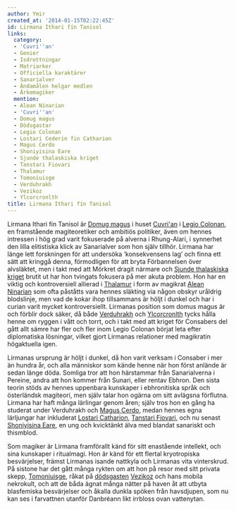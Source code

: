 ```yaml
---
author: Ymir
created_at: '2014-01-15T02:22:45Z'
id: Lirmana Ithari fín Tanisol
links:
  category:
  - 'Cuvri''an'
  - Genier
  - Isdrottningar
  - Matriarker
  - Officiella karaktärer
  - Sanarialver
  - Ändamålen helgar medlen
  - Ärkemagiker
  mention:
  - Alean Ninarian
  - 'Cuvri''an'
  - Domug magus
  - Dödsgastar
  - Legio Colonan
  - Lostari Cederin fin Catharion
  - Magus Cerdo
  - Shoniyisina Eare
  - Sjunde thalaskiska kriget
  - Tanstari Fiovari
  - Thalamur
  - Tomoniuisge
  - Verduhrakh
  - Vezikoz
  - Ylcorcronlth
title: Lirmana Ithari fín Tanisol
---
```


Lirmana Ithari fín Tanisol är [Domug magus] i huset [Cuvri'an] i [Legio Colonan], en framstående
magiteoretiker och ambitiös politiker, även om hennes intressen i hög grad varit fokuserade på
alverna i Rhung-Alari, i synnerhet den lilla elitistiska klick av Sanarialver som hon själv tillhör.
Lirmana har länge lett forskningen för att undersöka ’konsekvensens lag’ och finna ett sätt att
kringgå denna, förmodligen för att bryta Förbannelsen över alvsläktet, men i takt med att Mörkret
dragit närmare och [Sjunde thalaskiska kriget] brutit ut har hon tvingats fokusera på mer akuta
problem. Hon har en viktig och kontroversiell allierad i [Thalamur] i form av magikrat [Alean
Ninarian] som ofta påståtts vara hennes släkting via någon obskyr uråldrig blodslinje, men vad de
kokar ihop tillsammans är höljt i dunkel och har i curian varit mycket kontroversiellt. Lirmanas
position som domus magus är och förblir dock säker, då både [Verduhrakh] och [Ylcorcronlth] tycks
hålla henne om ryggen i vått och torrt, och i takt med att kriget för Consabers del gått allt sämre
har fler och fler inom Legio Colonan börjat leta efter diplomatiska lösningar, vilket gjort Lirmanas
relationer med magikratin högaktuella igen.

Lirmanas ursprung är höljt i dunkel, då hon varit verksam i Consaber i mer än hundra år, och alla
människor som kände henne när hon först anlände är sedan länge döda. Somliga tror att hon härstammar
från Sanarialverna i Pereine, andra att hon kommer från Sunari, eller rentav Ebhron. Den sista
teorin stöds av hennes uppenbara kunskaper i ebhronitiska språk och österländsk magiteori, men själv
talar hon ogärna om sitt avlägsna förflutna. Lirmana har haft många lärlingar genom åren; själv tros
hon en gång ha studerat under Verduhrakh och [Magus Cerdo], medan hennes egna lärljungar har
inkluderat [Lostari Catharion], [Tanstari Fiovari], och nu senast [Shoniyisina Eare], en ung och
kvicktänkt älva med blandat sanariskt och thismblod.

Som magiker är Lirmana framförallt känd för sitt enastående intellekt, och sina kunskaper i
ritualmagi. Hon är känd för ett flertal kryotropiska besvärjelser, främst Lirmanas isande nattkyla
och Lirmanas vita vinterskrud. På sistone har det gått många rykten om att hon på resor med sitt
privata skepp, [Tomoniuisge], råkat på [dödsgasten][] [Vezikoz] och hans mobila nekrokult, och att
de båda ägnat många nätter på haven åt att utbyta blasfemiska besvärjelser och åkalla dunkla spöken
från havsdjupen, som nu kan ses i farvattnen utanför Danbréann likt irrbloss ovan vattenytan.

  [Domug magus]: Domug_magus
  [Cuvri'an]: Cuvrian
  [Legio Colonan]: Legio_Colonan
  [Sjunde thalaskiska kriget]: Sjunde_thalaskiska_kriget
  [Thalamur]: Thalamur
  [Alean Ninarian]: Alean_Ninarian
  [Verduhrakh]: Verduhrakh
  [Ylcorcronlth]: Ylcorcronlth
  [Magus Cerdo]: Magus_Cerdo
  [Lostari Catharion]: Lostari_Cederin_fin_Catharion
  [Tanstari Fiovari]: Tanstari_Fiovari
  [Shoniyisina Eare]: Shoniyisina_Eare
  [Tomoniuisge]: Tomoniuisge
  [dödsgasten]: Dödsgastar
  [Vezikoz]: Vezikoz